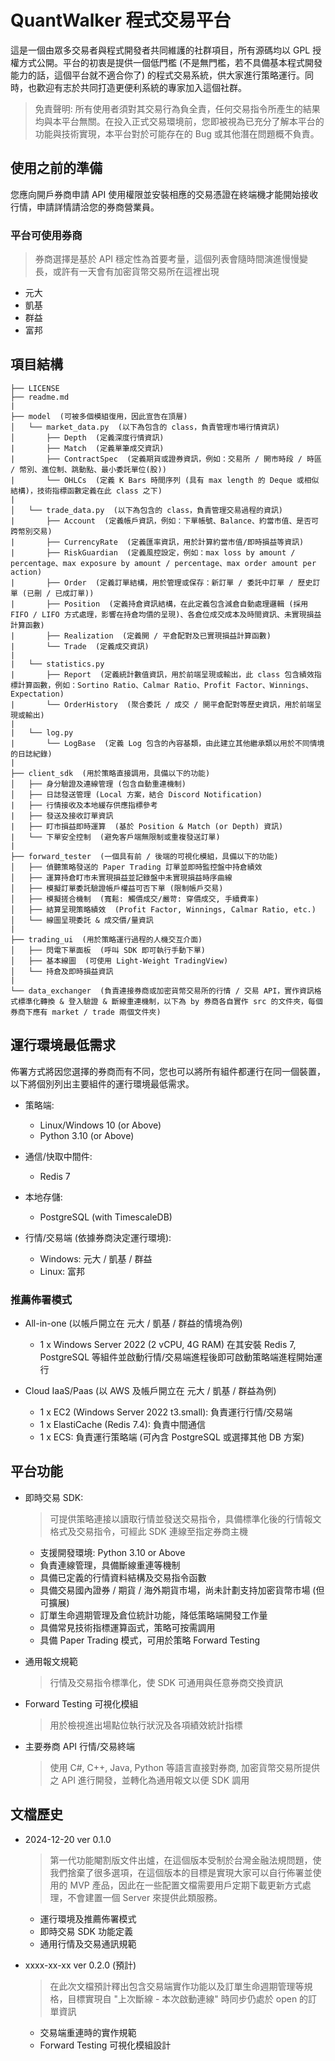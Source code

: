 # QuantWalker 程式交易平台
這是一個由眾多交易者與程式開發者共同維護的社群項目，所有源碼均以 GPL 授權方式公開。平台的初衷是提供一個低門檻 (不是無門檻，若不具備基本程式開發能力的話，這個平台就不適合你了) 的程式交易系統，供大家進行策略運行。同時，也歡迎有志於共同打造更便利系統的專家加入這個社群。

> 免責聲明: 所有使用者須對其交易行為負全責，任何交易指令所產生的結果均與本平台無關。在投入正式交易環境前，您即被視為已充分了解本平台的功能與技術實現，本平台對於可能存在的 Bug 或其他潛在問題概不負責。


## 使用之前的準備
您應向開戶券商申請 API 使用權限並安裝相應的交易憑證在終端機才能開始接收行情，申請詳情請洽您的券商營業員。

### 平台可使用券商
> 券商選擇是基於 API 穩定性為首要考量，這個列表會隨時間演進慢慢變長，或許有一天會有加密貨幣交易所在這裡出現
- 元大
- 凱基
- 群益
- 富邦

## 項目結構
```
├── LICENSE
├── readme.md
|
├── model  (可被多個模組復用，因此宣告在頂層)
│   └── market_data.py  (以下為包含的 class，負責管理市場行情資訊)
│       ├── Depth  (定義深度行情資訊)
|       ├── Match  (定義單筆成交資訊)
|       ├── ContractSpec  (定義期貨或證券資訊，例如：交易所 / 開市時段 / 時區 / 幣別、進位制、跳動點、最小委託單位(股))
|       └── OHLCs  (定義 K Bars 時間序列 (具有 max length 的 Deque 或相似結構)，技術指標函數定義在此 class 之下)
|
│   └── trade_data.py  (以下為包含的 class，負責管理交易過程的資訊)
|       ├── Account  (定義帳戶資訊，例如：下單帳號、Balance、約當市值、是否可跨幣別交易)
|       ├── CurrencyRate  (定義匯率資訊，用於計算約當市值/即時損益等資訊)
|       ├── RiskGuardian  (定義風控設定，例如：max loss by amount / percentage、max exposure by amount / percentage、max order amount per action)
|       ├── Order  (定義訂單結構，用於管理或保存：新訂單 / 委託中訂單 / 歷史訂單 (已刪 / 已成訂單))
|       ├── Position  (定義持倉資訊結構，在此定義包含減倉自動處理邏輯 (採用 FIFO / LIFO 方式處理，影響在持倉均價的呈現)、各倉位成交成本及時間資訊、未實現損益計算函數)
|       ├── Realization  (定義開 / 平倉配對及已實現損益計算函數)
|       └── Trade  (定義成交資訊)
|
|   └── statistics.py
|       ├── Report  (定義統計數值資訊，用於前端呈現或輸出，此 class 包含績效指標計算函數，例如：Sortino Ratio、Calmar Ratio、Profit Factor、Winnings、Expectation)
|       └── OrderHistory  (聚合委託 / 成交 / 開平倉配對等歷史資訊，用於前端呈現或輸出)
|
|   └── log.py
|       └── LogBase  (定義 Log 包含的內容基類，由此建立其他繼承類以用於不同情境的日誌紀錄)
|
├── client_sdk  (用於策略直接調用，具備以下的功能)
│   ├── 身分驗證及連線管理 (包含自動重連機制)
│   ├── 日誌發送管理 (Local 方案，結合 Discord Notification)
|   ├── 行情接收及本地緩存供應指標參考
|   ├── 發送及接收訂單資訊
|   ├── 盯市損益即時運算  (基於 Position & Match (or Depth) 資訊)
|   └── 下單安全控制  (避免客戶端無限制或重複發送訂單)
|
├── forward_tester  (一個具有前 / 後端的可視化模組，具備以下的功能)
│   ├── 偵聽策略發送的 Paper Trading 訂單並即時監控盤中持倉績效
│   ├── 運算持倉盯市未實現損益並記錄盤中未實現損益時序曲線
│   ├── 模擬訂單委託驗證帳戶權益可否下單 (限制帳戶交易)
│   ├── 模擬搓合機制  (寬鬆: 觸價成交/嚴苛: 穿價成交, 手續費率)
│   ├── 結算呈現策略績效  (Profit Factor, Winnings, Calmar Ratio, etc.)
│   └── 線圖呈現委託 & 成交價/量資訊
|
├── trading_ui  (用於策略運行過程的人機交互介面)
│   ├── 閃電下單面板  (呼叫 SDK 即可執行手動下單)
│   ├── 基本線圖  (可使用 Light-Weight TradingView)
│   └── 持倉及即時損益資訊
|
└── data_exchanger  (負責連接券商或加密貨幣交易所的行情 / 交易 API，實作資訊格式標準化轉換 & 登入驗證 & 斷線重連機制，以下為 by 券商各自實作 src 的文件夾，每個券商下應有 market / trade 兩個文件夾)
```

## 運行環境最低需求
佈署方式將因您選擇的券商而有不同，您也可以將所有組件都運行在同一個裝置，以下將個別列出主要組件的運行環境最低需求。
- 策略端: 
  - Linux/Windows 10 (or Above)
  - Python 3.10 (or Above)

- 通信/快取中間件: 
  - Redis 7

- 本地存儲:
  - PostgreSQL (with TimescaleDB)

- 行情/交易端 (依據券商決定運行環境): 
  - Windows: 元大 / 凱基 / 群益 
  - Linux: 富邦

### 推薦佈署模式
- All-in-one (以帳戶開立在 元大 / 凱基 / 群益的情境為例)
  - 1 x Windows Server 2022 (2 vCPU, 4G RAM) 在其安裝 Redis 7, PostgreSQL 等組件並啟動行情/交易端進程後即可啟動策略端進程開始運行

- Cloud IaaS/Paas (以 AWS 及帳戶開立在 元大 / 凱基 / 群益為例)
  - 1 x EC2 (Windows Server 2022 t3.small): 負責運行行情/交易端 
  - 1 x ElastiCache (Redis 7.4): 負責中間通信
  - 1 x ECS: 負責運行策略端 (可內含 PostgreSQL 或選擇其他 DB 方案)


## 平台功能
- 即時交易 SDK:
  > 可提供策略連接以讀取行情並發送交易指令，具備標準化後的行情報文格式及交易指令，可經此 SDK 連線至指定券商主機
  - 支援開發環境: Python 3.10 or Above
  - 負責連線管理，具備斷線重連等機制
  - 具備已定義的行情資料結構及交易指令函數
  - 具備交易國內證券 / 期貨 / 海外期貨市場，尚未計劃支持加密貨幣市場 (但可擴展)
  - 訂單生命週期管理及倉位統計功能，降低策略端開發工作量
  - 具備常見技術指標運算函式，策略可按需調用
  - 具備 Paper Trading 模式，可用於策略 Forward Testing
  
- 通用報文規範
  > 行情及交易指令標準化，使 SDK 可通用與任意券商交換資訊

- Forward Testing 可視化模組
  > 用於檢視進出場點位執行狀況及各項績效統計指標

- 主要券商 API 行情/交易終端
  > 使用 C#, C++, Java, Python 等語言直接對券商, 加密貨幣交易所提供之 API 進行開發，並轉化為通用報文以便 SDK 調用 


## 文檔歷史
- 2024-12-20 ver 0.1.0
  > 第一代功能閹割版文件出爐，在這個版本受制於台灣金融法規問題，使我們捨棄了很多選項，在這個版本的目標是實現大家可以自行佈署並使用的 MVP 產品，因此在一些配置文檔需要用戶定期下載更新方式處理，不會建置一個 Server 來提供此類服務。
  - 運行環境及推薦佈署模式
  - 即時交易 SDK 功能定義
  - 通用行情及交易通訊規範

- xxxx-xx-xx ver 0.2.0 (預計)
  > 在此次文檔預計釋出包含交易端實作功能以及訂單生命週期管理等規格，目標實現自 "上次斷線 - 本次啟動連線" 時同步仍處於 open 的訂單資訊
  - 交易端重連時的實作規範
  - Forward Testing 可視化模組設計
